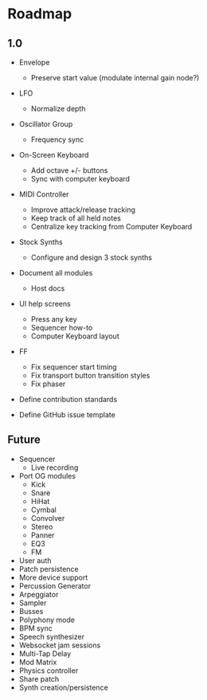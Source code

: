 # Roadmap

## 1.0

+ Envelope
  - Preserve start value (modulate internal gain node?)

+ LFO
  - Normalize depth

+ Oscillator Group
  - Frequency sync

+ On-Screen Keyboard
  - Add octave +/- buttons
  - Sync with computer keyboard

+ MIDI Controller
  - Improve attack/release tracking
  - Keep track of all held notes
  - Centralize key tracking from Computer Keyboard

+ Stock Synths
  - Configure and design 3 stock synths

+ Document all modules
  - Host docs

+ UI help screens
  - Press any key
  - Sequencer how-to
  - Computer Keyboard layout

+ FF
  - Fix sequencer start timing
  - Fix transport button transition styles
  - Fix phaser

+ Define contribution standards

+ Define GitHub issue template

## Future

+ Sequencer
  - Live recording
+ Port OG modules
  - Kick
  - Snare
  - HiHat
  - Cymbal
  - Convolver
  - Stereo
  - Panner
  - EQ3
  - FM
+ User auth
+ Patch persistence
+ More device support
+ Percussion Generator
+ Arpeggiator
+ Sampler
+ Busses
+ Polyphony mode
+ BPM sync
+ Speech synthesizer
+ Websocket jam sessions
+ Multi-Tap Delay
+ Mod Matrix
+ Physics controller
+ Share patch
+ Synth creation/persistence

